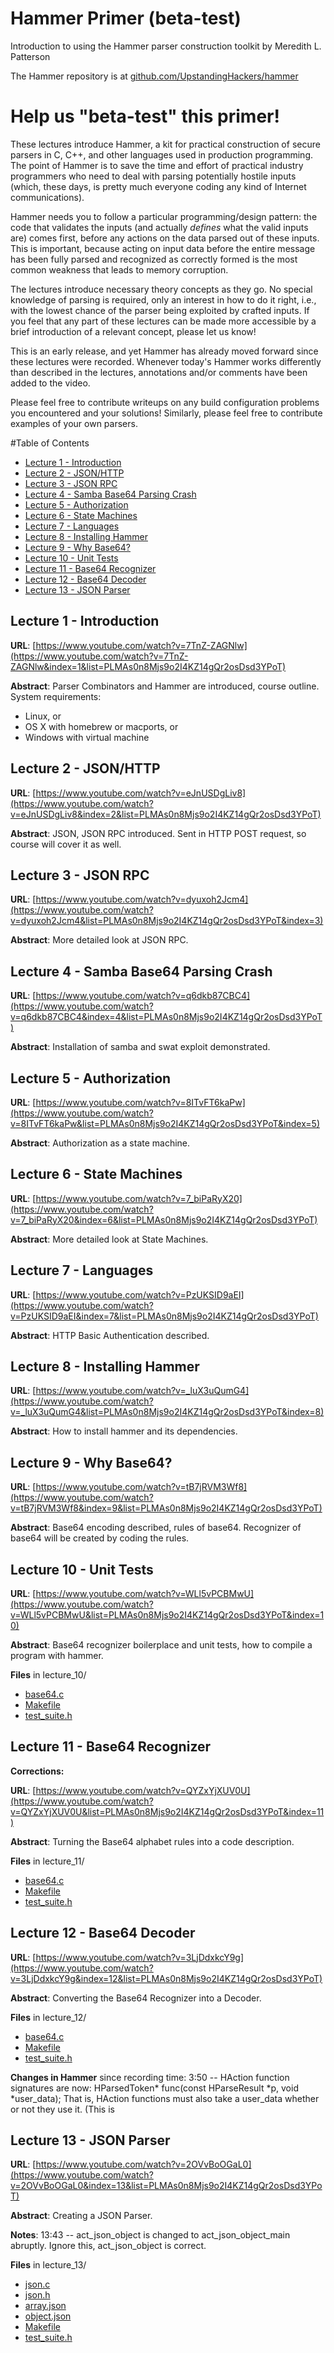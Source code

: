 # Hammer Primer (beta-test)

Introduction to using the Hammer parser construction toolkit by Meredith L. Patterson

The Hammer repository is at [github.com/UpstandingHackers/hammer](https://github.com/UpstandingHackers/hammer)

# Help us "beta-test" this primer!

These lectures introduce Hammer, a kit for practical construction of
secure parsers in C, C++, and other languages used in production
programming. The point of Hammer is to save the time and effort of 
practical industry programmers who need to deal with parsing
potentially hostile inputs (which, these days, is pretty much everyone
coding any kind of Internet communications).

Hammer needs you to follow a particular programming/design pattern:
the code that validates the inputs (and actually _defines_ what the
valid inputs are) comes first, before any actions on the data parsed
out of these inputs. This is important, because acting on input data
before the entire message has been fully parsed and recognized as
correctly formed is the most common weakness that leads to memory
corruption.

The lectures introduce necessary theory concepts as they go. No
special knowledge of parsing is required, only an interest in how to
do it right, i.e., with the lowest chance of the parser being
exploited by crafted inputs. If you feel that any part of these
lectures can be made more accessible by a brief introduction of a
relevant concept, please let us know!

This is an early release, and yet Hammer has already moved forward
since these lectures were recorded. Whenever today's Hammer works
differently than described in the lectures, annotations and/or comments
have been added to the video.

Please feel free to contribute writeups on any build configuration
problems you encountered and your solutions! Similarly, please feel
free to contribute examples of your own parsers.


#Table of Contents

  * [Lecture 1 - Introduction](#lecture-1---introduction)
  * [Lecture 2 - JSON/HTTP](#lecture-2---jsonhttp)
  * [Lecture 3 - JSON RPC](#lecture-3---json-rpc)
  * [Lecture 4 - Samba Base64 Parsing Crash](#lecture-4---samba-base64-parsing-crash)
  * [Lecture 5 - Authorization](#lecture-5---authorization)
  * [Lecture 6 - State Machines](#lecture-6---state-machines)
  * [Lecture 7 - Languages](#lecture-7---languages)
  * [Lecture 8 - Installing Hammer](#lecture-8---installing-hammer)
  * [Lecture 9 - Why Base64?](#lecture-9---why-base64)
  * [Lecture 10 - Unit Tests](#lecture-10---unit-tests)
  * [Lecture 11 - Base64 Recognizer](#lecture-11---base64-recognizer)
  * [Lecture 12 - Base64 Decoder](#lecture-12---base64-decoder)
  * [Lecture 13 - JSON Parser](#lecture-13---json-parser)

## Lecture 1 - Introduction

**URL**: [https://www.youtube.com/watch?v=7TnZ-ZAGNlw](https://www.youtube.com/watch?v=7TnZ-ZAGNlw&index=1&list=PLMAs0n8Mjs9o2I4KZ14gQr2osDsd3YPoT)

**Abstract**: Parser Combinators and Hammer are introduced, course outline.
System requirements: 
* Linux, or
* OS X with homebrew or macports, or
* Windows with virtual machine

## Lecture 2 - JSON/HTTP

**URL**: [https://www.youtube.com/watch?v=eJnUSDgLiv8](https://www.youtube.com/watch?v=eJnUSDgLiv8&index=2&list=PLMAs0n8Mjs9o2I4KZ14gQr2osDsd3YPoT)

**Abstract**: JSON, JSON RPC introduced. Sent in HTTP POST request, so course will cover it as well.

## Lecture 3 - JSON RPC

**URL**: [https://www.youtube.com/watch?v=dyuxoh2Jcm4](https://www.youtube.com/watch?v=dyuxoh2Jcm4&list=PLMAs0n8Mjs9o2I4KZ14gQr2osDsd3YPoT&index=3)

**Abstract**: More detailed look at JSON RPC.

## Lecture 4 - Samba Base64 Parsing Crash

**URL**: [https://www.youtube.com/watch?v=q6dkb87CBC4](https://www.youtube.com/watch?v=q6dkb87CBC4&index=4&list=PLMAs0n8Mjs9o2I4KZ14gQr2osDsd3YPoT)

**Abstract**: Installation of samba and swat exploit demonstrated. 

## Lecture 5 - Authorization

**URL**: [https://www.youtube.com/watch?v=8ITvFT6kaPw](https://www.youtube.com/watch?v=8ITvFT6kaPw&list=PLMAs0n8Mjs9o2I4KZ14gQr2osDsd3YPoT&index=5)

**Abstract**: Authorization as a state machine.

## Lecture 6 - State Machines

**URL**: [https://www.youtube.com/watch?v=7_biPaRyX20](https://www.youtube.com/watch?v=7_biPaRyX20&index=6&list=PLMAs0n8Mjs9o2I4KZ14gQr2osDsd3YPoT)

**Abstract**: More detailed look at State Machines.

## Lecture 7 - Languages

**URL**: [https://www.youtube.com/watch?v=PzUKSID9aEI](https://www.youtube.com/watch?v=PzUKSID9aEI&index=7&list=PLMAs0n8Mjs9o2I4KZ14gQr2osDsd3YPoT)

**Abstract**: HTTP Basic Authentication described.

## Lecture 8 - Installing Hammer

**URL**: [https://www.youtube.com/watch?v=_luX3uQumG4](https://www.youtube.com/watch?v=_luX3uQumG4&list=PLMAs0n8Mjs9o2I4KZ14gQr2osDsd3YPoT&index=8)

**Abstract**: How to install hammer and its dependencies.

## Lecture 9 - Why Base64?

**URL**: [https://www.youtube.com/watch?v=tB7jRVM3Wf8](https://www.youtube.com/watch?v=tB7jRVM3Wf8&index=9&list=PLMAs0n8Mjs9o2I4KZ14gQr2osDsd3YPoT)

**Abstract**: Base64 encoding described, rules of base64. Recognizer of base64 will be created by coding the rules.

## Lecture 10 - Unit Tests

**URL**: [https://www.youtube.com/watch?v=WLl5vPCBMwU](https://www.youtube.com/watch?v=WLl5vPCBMwU&list=PLMAs0n8Mjs9o2I4KZ14gQr2osDsd3YPoT&index=10)

**Abstract**: Base64 recognizer boilerplace and unit tests, how to compile a program with hammer.

**Files** in lecture_10/
* [base64.c](lecture_10/base64.c)
* [Makefile](lecture_10/Makefile)
* [test_suite.h](lecture_10/test_suite.h)

## Lecture 11 - Base64 Recognizer

**Corrections:**

**URL**: [https://www.youtube.com/watch?v=QYZxYjXUV0U](https://www.youtube.com/watch?v=QYZxYjXUV0U&list=PLMAs0n8Mjs9o2I4KZ14gQr2osDsd3YPoT&index=11)

**Abstract**: Turning the Base64 alphabet rules into a code description.

**Files** in lecture_11/
* [base64.c](lecture_11/base64.c)
* [Makefile](lecture_11/Makefile)
* [test_suite.h](lecture_11/test_suite.h)

## Lecture 12 - Base64 Decoder

**URL**: [https://www.youtube.com/watch?v=3LjDdxkcY9g](https://www.youtube.com/watch?v=3LjDdxkcY9g&index=12&list=PLMAs0n8Mjs9o2I4KZ14gQr2osDsd3YPoT)

**Abstract**: Converting the Base64 Recognizer into a Decoder.

**Files** in lecture_12/
* [base64.c](lecture_12/base64.c)
* [Makefile](lecture_12/Makefile)
* [test_suite.h](lecture_12/test_suite.h)

**Changes in Hammer** since recording time: 
3:50 -- HAction function signatures are now:
HParsedToken* func(const HParseResult *p, void *user_data);
That is, HAction functions must also take a user_data whether or not they use it. (This is 


## Lecture 13 - JSON Parser

**URL**: [https://www.youtube.com/watch?v=2OVvBoOGaL0](https://www.youtube.com/watch?v=2OVvBoOGaL0&index=13&list=PLMAs0n8Mjs9o2I4KZ14gQr2osDsd3YPoT)

**Abstract**: Creating a JSON Parser.

**Notes**:
13:43 -- act_json_object is changed to act_json_object_main abruptly. Ignore this, act_json_object is correct.

**Files** in lecture_13/
* [json.c](lecture_13/json.c)
* [json.h](lecture_13/json.h)
* [array.json](lecture_13/array.json)
* [object.json](lecture_13/object.json)
* [Makefile](lecture_13/Makefile)
* [test_suite.h](lecture_13/test_suite.h)
